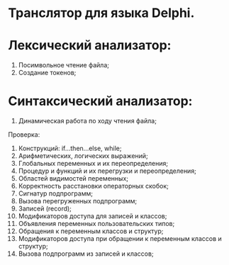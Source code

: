 # Транслятор для языка Delphi.

# Лексический анализатор:
1) Посимвольное чтение файла;
2) Создание токенов;

# Синтаксический анализатор:
1) Динамическая работа по ходу чтения файла;

Проверка:
1) Конструкций: if...then...else, while; 
2) Арифметических, логических выражений;
3) Глобальных переменных и их переопределения;
4) Процедур и функций и их перегрузки и переопределения;
5) Областей видимостей переменных;
6) Корректность расстановки операторных скобок;
7) Сигнатур подпрограмм;
8) Вызова перегруженных подпрограмм;
9) Записей (record);
10) Модификаторов доступа для записей и классов;
11) Объявления переменных пользовательских типов;
12) Обращения к переменным классов и структур;
13) Модификаторов доступа при обращении к переменным классов и структур;
14) Вызова подпрограмм из записей и классов;
